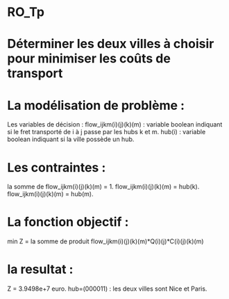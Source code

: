 # RO_Tp

# Déterminer les deux villes à choisir pour minimiser les coûts de transport

# La modélisation de problème :
  Les variables de décision :
    flow_ijkm(i)(j)(k)(m) : variable boolean indiquant si le fret transporté de i à j passe par les hubs k et m.
    hub(i) : variable boolean indiquant si la ville possède un hub.

# Les contraintes :
  la somme de flow_ijkm(i)(j)(k)(m) = 1.
  flow_ijkm(i)(j)(k)(m) = hub(k).
  flow_ijkm(i)(j)(k)(m) = hub(m).

# La fonction objectif :
min Z = la somme de produit flow_ijkm(i)(j)(k)(m)*Q(i)(j)*C(i)(j)(k)(m)

# la resultat :
Z = 3.9498e+7 euro.
hub=(000011) : les deux villes sont Nice et Paris.
